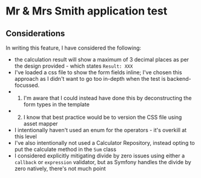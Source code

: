 # Mr & Mrs Smith application test

## Considerations

In writing this feature, I have considered the following:

- the calculation result will show a maximum of 3 decimal places as per the design provided - which states `Result: XXX`
- I've loaded a css file to show the form fields inline; I've chosen this approach as I didn't want to go too in-depth when the test is backend-focussed.
- 1. I'm aware that I could instead have done this by deconstructing the form types in the template
- 2. I know that best practice would be to version the CSS file using asset mapper
- I intentionally haven't used an enum for the operators - it's overkill at this level
- I've also intentionally not used a Calculator Repository, instead opting to put the calculate method in the `Sum` class
- I considered explicitly mitigating divide by zero issues using either a `callback` or `expression` validator, but as Symfony handles the divide by zero natively, there's not much point